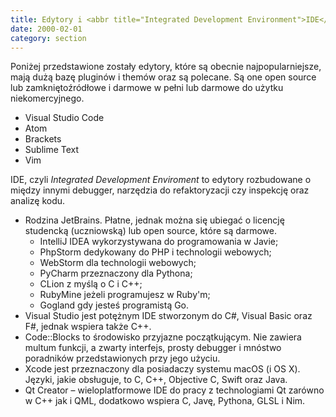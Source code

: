```yaml
---
title: Edytory i <abbr title="Integrated Development Environment">IDE</abbr>
date: 2000-02-01
category: section
---
```


Poniżej przedstawione zostały edytory, które są obecnie najpopularniejsze, mają dużą bazę pluginów i themów oraz są polecane. Są one open source lub zamkniętoźródłowe i darmowe w pełni lub darmowe do użytku niekomercyjnego.

- Visual Studio Code
- Atom
- Brackets
- Sublime Text
- Vim

IDE, czyli *Integrated Development Enviroment* to edytory rozbudowane o między innymi debugger, narzędzia do refaktoryzacji czy inspekcję oraz analizę kodu.

- Rodzina JetBrains. Płatne, jednak można się ubiegać o licencję studencką (uczniowską) lub open source, które są darmowe.
    - IntelliJ IDEA wykorzystywana do programowania w Javie;
    - PhpStorm dedykowany do PHP i technologii webowych;
    - WebStorm dla technologii webowych;
    - PyCharm przeznaczony dla Pythona;
    - CLion z myślą o C i C++;
    - RubyMine jeżeli programujesz w Ruby'm;
    - Gogland gdy jesteś programistą Go.
- Visual Studio jest potężnym IDE stworzonym do C#, Visual Basic oraz F#, jednak wspiera także C++.
- Code::Blocks to środowisko przyjazne początkującym. Nie zawiera multum funkcji, a zwarty interfejs, prosty debugger i mnóstwo poradników przedstawionych przy jego użyciu.
- Xcode jest przeznaczony dla posiadaczy systemu macOS (i OS X). Języki, jakie obsługuje, to C, C++, Objective C, Swift oraz Java.
- Qt Creator – wieloplatformowe IDE do pracy z technologiami Qt zarówno w C++ jak i QML, dodatkowo wspiera C, Javę, Pythona, GLSL i Nim.
